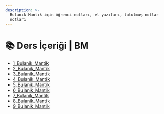 ```yaml
---
description: >-
  Bulanık Mantık için öğrenci notları, el yazıları, tutulmuş notlar
  notları
---
```


# 📚 Ders İçeriği \| BM

<!--Index-->

- [1_Bulanik_Mantik](./1_Bulanik_Mantik.pdf)
- [2_Bulanik_Mantik](./2_Bulanik_Mantik.pdf)
- [3_Bulanik_Mantik](./3_Bulanik_Mantik.pdf)
- [4_Bulanik_Mantik](./4_Bulanik_Mantik.pdf)
- [5_Bulanik_Mantik](./5_Bulanik_Mantik.pdf)
- [6_Bulanik_Mantik](./6_Bulanik_Mantik.pdf)
- [7_Bulanik_Mantik](./7_Bulanik_Mantik.pdf)
- [8_Bulanik_Mantik](./8_Bulanik_Mantik.pdf)
- [9_Bulanik_Mantik](./9_Bulanik_Mantik.pdf)

<!--Index-->
